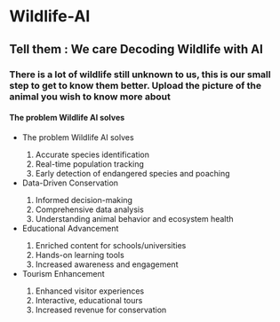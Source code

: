 # Wildlife-AI
<h2>Tell them : We care Decoding Wildlife with AI</h2>
<h3>There is a lot of wildlife still unknown to us, this is our small step to get to know them better. Upload the picture of the animal you wish to know more about</h3>
<h4>The problem Wildlife AI solves</h4>
<ul>
  <li>The problem Wildlife AI solves</li>
  <ol>
    <li> Accurate species identification</li>
    <li>Real-time population tracking</li>
    <li>Early detection of endangered species and poaching</li>
  </ol>
  <li>Data-Driven Conservation</li>
  <ol>
    <li> Informed decision-making</li>
    <li> Comprehensive data analysis</li>
    <li>Understanding animal behavior and ecosystem health</li>
  </ol>
  <li>Educational Advancement</li>
  <ol>
    <li>Enriched content for schools/universities</li>
    <li> Hands-on learning tools</li>
    <li>Increased awareness and engagement</li>
  </ol>
  <li>Tourism Enhancement</li>
  <ol>
    <li>Enhanced visitor experiences</li>
    <li>Interactive, educational tours</li>
    <li>Increased revenue for conservation</li>
  </ol>
</ul>

